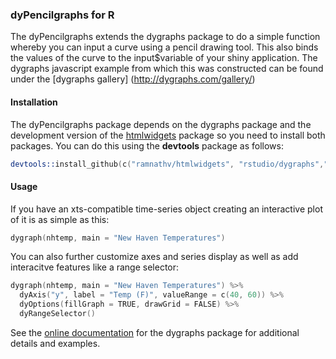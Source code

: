 ### dyPencilgraphs for R

The dyPencilgraphs extends the dygraphs package to do a simple function whereby you can input a curve using a pencil drawing tool.  This also binds the values of the curve to the input$variable of your shiny application.  The dygraphs javascript example from which this was constructed can be found under the [dygraphs gallery] (http://dygraphs.com/gallery/)

#### Installation

The dyPencilgraphs package depends on the dygraphs package and the development version of the [htmlwidgets](https://github.com/ramnathv/htmlwidgets) package so you need to install both packages. You can do this using the **devtools** package as follows:

```S
devtools::install_github(c("ramnathv/htmlwidgets", "rstudio/dygraphs","albre116/DygraphsPencil"))
```

#### Usage

If you have an xts-compatible time-series object creating an interactive plot of it is as simple as this:

```S
dygraph(nhtemp, main = "New Haven Temperatures")
```

You can also further customize axes and series display as well as add interacitve features like a range selector:

```S
dygraph(nhtemp, main = "New Haven Temperatures") %>%
  dyAxis("y", label = "Temp (F)", valueRange = c(40, 60)) %>%
  dyOptions(fillGraph = TRUE, drawGrid = FALSE) %>%
  dyRangeSelector()
```

See the [online documentation](http://rstudio.github.io/dygraphs) for the dygraphs package for additional details and examples.









